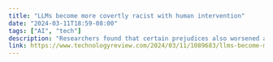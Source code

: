 ```yaml
---
title: "LLMs become more covertly racist with human intervention"
date: "2024-03-11T18:59-08:00"
tags: ["AI", "tech"]
description: "Researchers found that certain prejudices also worsened as models grew larger."
link: https://www.technologyreview.com/2024/03/11/1089683/llms-become-more-covertly-racist-with-human-intervention/
---
```

